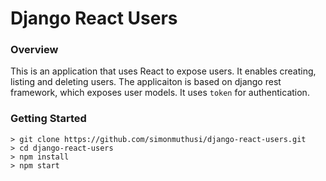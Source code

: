 # Django React Users

### Overview

This is an application that uses React to expose users. It enables creating, listing and deleting users. The applicaiton is based on django rest framework, which exposes user models. It uses `token` for authentication.

### Getting Started

```
> git clone https://github.com/simonmuthusi/django-react-users.git
> cd django-react-users
> npm install
> npm start
```